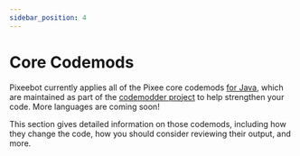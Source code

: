 ```yaml
---
sidebar_position: 4
---
```


# Core Codemods

Pixeebot currently applies all of the Pixee core codemods [for Java](https://github.com/pixee/codemodder-java/tree/main/core-codemods/src/main/java/io/codemodder/codemods), which are maintained as part of the [codemodder project](https://codemodder.io/) to help strengthen your code. More languages are coming soon!

This section gives detailed information on those codemods, including how they change the code, how you should consider reviewing their output, and more.
